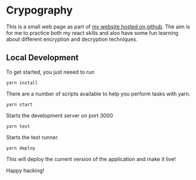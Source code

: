# Crypography

This is a small web page as part of [my website hosted on github](https://mdave16.github.io). The aim is for me to practice both my react skills and also have some fun learning about different encryption and decryption techniques.

## Local Development

To get started, you just neeed to run

    yarn install

There are a number of scripts available to help you perform tasks with yarn.

    yarn start

Starts the development server on port 3000

    yarn test

Starts the test runner.

    yarn deploy

This will deploy the current version of the application and make it live!

Happy hacking!
